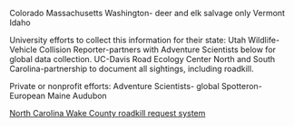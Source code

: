 Colorado
Massachusetts
Washington- deer and elk salvage only
Vermont
Idaho

University efforts to collect this information for their state:
Utah Wildlife-Vehicle Collision Reporter-partners with Adventure Scientists below for global data collection.
UC-Davis Road Ecology Center
North and South Carolina-partnership to document all sightings, including roadkill.

Private or nonprofit efforts:
Adventure Scientists- global
Spotteron- European
Maine Audubon

[North Carolina Wake County roadkill request system](https://seeclickfix.com/wake-county/categories/roadkill?locale=en)

